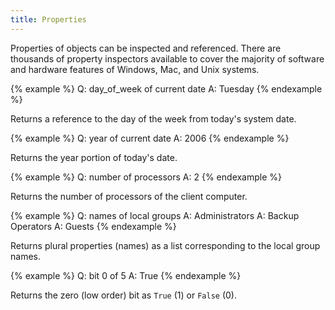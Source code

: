 ```yaml
---
title: Properties
---
```


Properties of objects can be inspected and referenced. There are thousands of
property inspectors available to cover the majority of software and hardware
features of Windows, Mac, and Unix systems.

{% example %}
Q: day_of_week of current date
A: Tuesday
{% endexample %}

Returns a reference to the day of the week from today's system date.

{% example %}
Q: year of current date
A: 2006
{% endexample %}

Returns the year portion of today's date.

{% example %}
Q: number of processors
A: 2
{% endexample %}

Returns the number of processors of the client computer.

{% example %}
Q: names of local groups
A: Administrators
A: Backup Operators
A: Guests
{% endexample %}

Returns plural properties (names) as a list corresponding to the local group
names.

{% example %}
Q: bit 0 of 5
A: True
{% endexample %}

Returns the zero (low order) bit as `True` (1) or `False` (0).